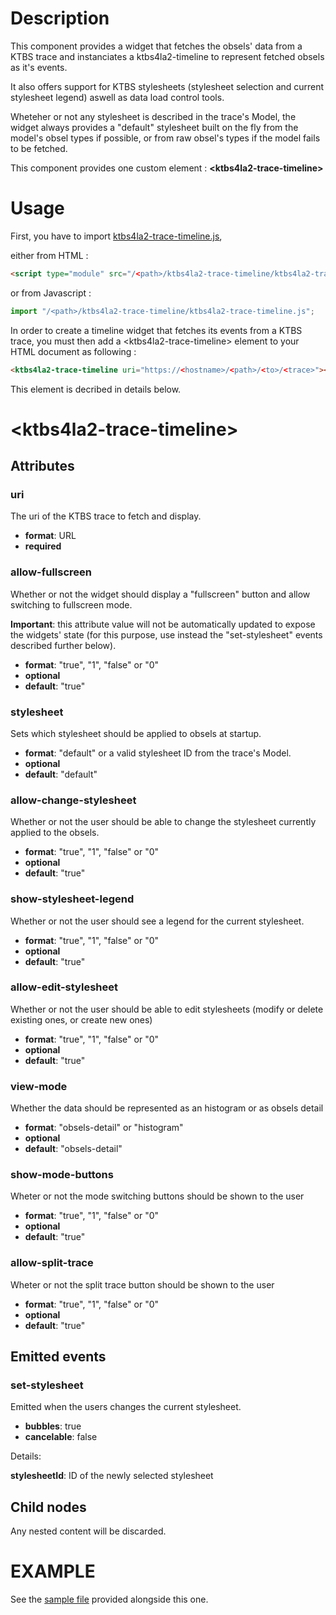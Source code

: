 # Description
This component provides a widget that fetches the obsels' data from a KTBS trace and instanciates a ktbs4la2-timeline to represent fetched obsels as it's events.

It also offers support for KTBS stylesheets (stylesheet selection and current stylesheet legend) aswell as data load control tools.

Wheteher or not any stylesheet is described in the trace's Model, the widget always provides a "default" stylesheet built on the fly from the model's obsel types if possible, or from raw obsel's types if the model fails to be fetched.

This component provides one custom element : **\<ktbs4la2-trace-timeline\>**

# Usage
First, you have to import [ktbs4la2-trace-timeline.js](./ktbs4la2-trace-timeline.js),

either from HTML :
```HTML
<script type="module" src="/<path>/ktbs4la2-trace-timeline/ktbs4la2-trace-timeline.js"></script>
```

or from Javascript :
```javascript
import "/<path>/ktbs4la2-trace-timeline/ktbs4la2-trace-timeline.js";
```

In order to create a timeline widget that fetches its events from a KTBS trace, you must then add a \<ktbs4la2-trace-timeline\> element to your HTML document as following :
```HTML
<ktbs4la2-trace-timeline uri="https://<hostname>/<path>/<to>/<trace>"></ktbs4la2-trace-timeline>
```

This element is decribed in details below.

# \<ktbs4la2-trace-timeline\>

## Attributes

### uri

The uri of the KTBS trace to fetch and display.

+ **format**: URL
+ **required**

### allow-fullscreen

Whether or not the widget should display a "fullscreen" button and allow switching to fullscreen mode.

**Important**: this attribute value will not be automatically updated to expose the widgets' state (for this purpose, use instead the "set-stylesheet" events described further below).

+ **format**: "true", "1", "false" or "0"
+ **optional**
+ **default**: "true"

### stylesheet

Sets which stylesheet should be applied to obsels at startup.

+ **format**: "default" or a valid stylesheet ID from the trace's Model.
+ **optional**
+ **default**: "default"

### allow-change-stylesheet

Whether or not the user should be able to change the stylesheet currently applied to the obsels.

+ **format**: "true", "1", "false" or "0"
+ **optional**
+ **default**: "true"

### show-stylesheet-legend

Whether or not the user should see a legend for the current stylesheet. 

+ **format**: "true", "1", "false" or "0"
+ **optional**
+ **default**: "true"

### allow-edit-stylesheet

Whether or not the user should be able to edit stylesheets (modify or delete existing ones, or create new ones)

+ **format**: "true", "1", "false" or "0"
+ **optional**
+ **default**: "true"

### view-mode

Whether the data should be represented as an histogram or as obsels detail

+ **format**: "obsels-detail" or "histogram"
+ **optional**
+ **default**: "obsels-detail"

### show-mode-buttons

Wheter or not the mode switching buttons should be shown to the user

+ **format**: "true", "1", "false" or "0"
+ **optional**
+ **default**: "true"

### allow-split-trace

Wheter or not the split trace button should be shown to the user

+ **format**: "true", "1", "false" or "0"
+ **optional**
+ **default**: "true"

## Emitted events

### set-stylesheet

Emitted when the users changes the current stylesheet.

+ **bubbles**: true
+ **cancelable**: false

Details:

**stylesheetId**: ID of the newly selected stylesheet

## Child nodes
Any nested content will be discarded.

# EXAMPLE
See the [sample file](./sample.html) provided alongside this one.